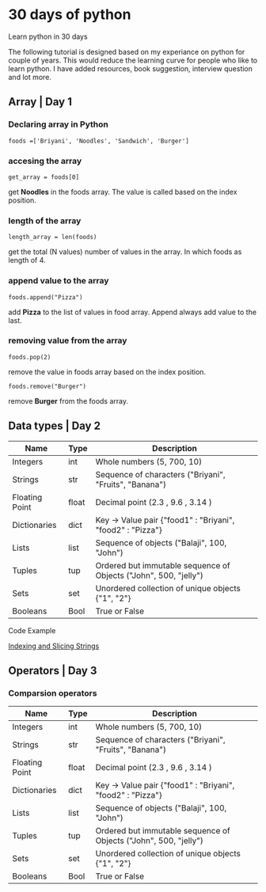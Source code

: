 # 30 days of python

Learn python in 30 days 

The following tutorial is designed based on my experiance on python for couple of years. This would reduce the learning curve for people who like to learn python. I have added resources, book suggestion, interview question and lot more.

## Array | Day 1


### Declaring array in Python

`foods =['Briyani', 'Noodles', 'Sandwich', 'Burger']`

### accesing the array

`get_array = foods[0]`

get **Noodles** in the foods array. The value is called based on the index position.

### length of the array

`length_array = len(foods)`

get the total (N values) number of values in the array. In which foods as length of 4.

### append value to the array

`foods.append("Pizza")`

add **Pizza** to the list of values in food array. Append always add value to the last.

### removing value from the array

`foods.pop(2)`

remove the value in foods array based on the index position.

`foods.remove("Burger")`

remove **Burger** from the foods array.


## Data types | Day  2 


| Name           	| Type  	| Description                                                      	|
|----------------	|-------	|------------------------------------------------------------------	|
| Integers       	| int   	| Whole numbers (5, 700, 10)                                       	|
| Strings        	| str   	| Sequence of characters ("Briyani", "Fruits", "Banana")           	|
| Floating Point 	| float 	| Decimal point (2.3 , 9.6 , 3.14 )                                	|
| Dictionaries   	| dict  	| Key -> Value pair {"food1" : "Briyani", "food2" : "Pizza"}       	|
| Lists          	| list  	| Sequence of objects ("Balaji", 100, "John")                      	|
| Tuples         	| tup   	| Ordered but immutable sequence of Objects ("John", 500, "jelly") 	|
| Sets           	| set   	| Unordered collection of unique objects {"1", "2"}                	|
| Booleans       	| Bool  	| True or False                                                    	|

Code Example

[Indexing and Slicing Strings](https://github.com/BalajiJBcs/30_days_of_python/blob/master/code/indexSlicingStrings/IndexingSlicingString.ipynb)

## Operators | Day 3

### Comparsion operators

| Name           	| Type  	| Description                                                      	|
|----------------	|-------	|------------------------------------------------------------------	|
| Integers       	| int   	| Whole numbers (5, 700, 10)                                       	|
| Strings        	| str   	| Sequence of characters ("Briyani", "Fruits", "Banana")           	|
| Floating Point 	| float 	| Decimal point (2.3 , 9.6 , 3.14 )                                	|
| Dictionaries   	| dict  	| Key -> Value pair {"food1" : "Briyani", "food2" : "Pizza"}       	|
| Lists          	| list  	| Sequence of objects ("Balaji", 100, "John")                      	|
| Tuples         	| tup   	| Ordered but immutable sequence of Objects ("John", 500, "jelly") 	|
| Sets           	| set   	| Unordered collection of unique objects {"1", "2"}                	|
| Booleans       	| Bool  	| True or False                                                    	|

